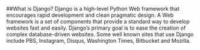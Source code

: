 ##What is Django?
Django is a high-level Python Web framework that encourages rapid development and clean pragmatic design.
A Web framework is a set of components that provide a standard way to develop websites fast and easily.
Django’s primary goal is to ease the creation of complex database-driven websites.
Some well known sites that use Django include PBS, Instagram, Disqus, Washington Times, Bitbucket and Mozilla.
